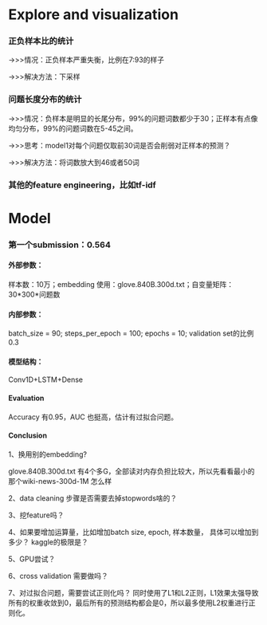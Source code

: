 
# Explore and visualization
### 正负样本比的统计

->>>情况：正负样本严重失衡，比例在7:93的样子

->>>解决方法：下采样
### 问题长度分布的统计

->>>情况：负样本是明显的长尾分布，99%的问题词数都少于30；正样本有点像均匀分布，99%的问题词数在5-45之间。

->>>思考：model1对每个问题仅取前30词是否会削弱对正样本的预测？

->>>解决方法：将词数放大到46或者50词
### 其他的feature engineering，比如tf-idf


# Model
### 第一个submission：0.564

#### 外部参数：

样本数：10万；embedding 使用：glove.840B.300d.txt；自变量矩阵：30\*300*问题数

#### 内部参数：

batch_size = 90; steps_per_epoch = 100; epochs = 10; validation set的比例0.3

#### 模型结构：

Conv1D+LSTM+Dense

#### Evaluation
Accuracy 有0.95，AUC 也挺高，估计有过拟合问题。

#### Conclusion
1、换用别的embedding? 

glove.840B.300d.txt 有4个多G，全部读对内存负担比较大，所以先看看最小的那个wiki-news-300d-1M 怎么样

2、data cleaning 步骤是否需要去掉stopwords啥的？

3、挖feature吗？

4、如果要增加运算量，比如增加batch size, epoch, 样本数量， 具体可以增加到多少？ kaggle的极限是？

5、GPU尝试？

6、cross validation 需要做吗？

7、对过拟合问题，需要尝试正则化吗？
同时使用了L1和L2正则，L1效果太强导致所有的权重收敛到0，最后所有的预测结构都会是0，所以最多使用L2权重进行正则化。
